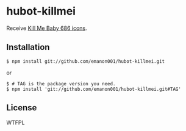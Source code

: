 hubot-killmei
====

Receive [Kill Me Baby 686 icons](http://killmebaby.tv/special_icon.html).

Installation
----

    $ npm install git://github.com/emanon001/hubot-killmei.git

or

    $ # TAG is the package version you need.
    $ npm install 'git://github.com/emanon001/hubot-killmei.git#TAG'


License
----

WTFPL
